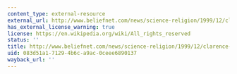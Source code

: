 ```yaml
---
content_type: external-resource
external_url: http://www.beliefnet.com/news/science-religion/1999/12/clarence-darrows-examination-of-william-jennings-bryan-at-the-1925-scopes-trial.aspx
has_external_license_warning: true
license: https://en.wikipedia.org/wiki/All_rights_reserved
status: ''
title: http://www.beliefnet.com/news/science-religion/1999/12/clarence-darrows-examination-of-william-jennings-bryan-at-the-1925-scopes-trial.aspx
uid: 083d51a1-7129-4b6c-a9ac-0ceee6890137
wayback_url: ''
---
```

